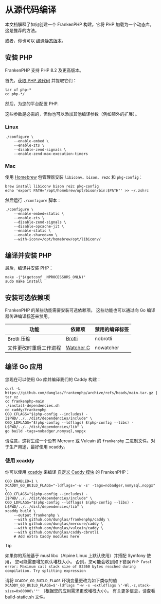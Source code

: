 # 从源代码编译

本文档解释了如何创建一个 FrankenPHP 构建，它将 PHP 加载为一个动态库。
这是推荐的方法。

或者，你也可以 [编译静态版本](static.md)。

## 安装 PHP

FrankenPHP 支持 PHP 8.2 及更高版本。

首先，[获取 PHP 源代码](https://www.php.net/downloads.php) 并提取它们：

```console
tar xf php-*
cd php-*/
```

然后，为您的平台配置 PHP.

这些参数是必需的，但你也可以添加其他编译参数（例如额外的扩展）。

### Linux

```console
./configure \
    --enable-embed \
    --enable-zts \
    --disable-zend-signals \
    --enable-zend-max-execution-timers
```

### Mac

使用 [Homebrew](https://brew.sh/) 包管理器安装 `libiconv`、`bison`、`re2c` 和 `pkg-config`：

```console
brew install libiconv bison re2c pkg-config
echo 'export PATH="/opt/homebrew/opt/bison/bin:$PATH"' >> ~/.zshrc
```

然后运行 `./configure` 脚本：

```console
./configure \
    --enable-embed=static \
    --enable-zts \
    --disable-zend-signals \
    --disable-opcache-jit \
    --enable-static \
    --enable-shared=no \
    --with-iconv=/opt/homebrew/opt/libiconv/
```

## 编译并安装 PHP

最后，编译并安装 PHP：

```console
make -j"$(getconf _NPROCESSORS_ONLN)"
sudo make install
```

## 安装可选依赖项

FrankenPHP 的某些功能需要安装可选依赖项。
这些功能也可以通过向 Go 编译器传递编译标签来禁用。

| 功能                                                  | 依赖项                                                              | 禁用的编译标签 |
| ----------------------------------------------------- | ------------------------------------------------------------------- | -------------- |
| Brotli 压缩                                           | [Brotli](https://github.com/google/brotli)                          | nobrotli       |
| 文件更改时重启工作进程                                | [Watcher C](https://github.com/e-dant/watcher/tree/release/watcher-c) | nowatcher      |

## 编译 Go 应用

您现在可以使用 Go 库并编译我们的 Caddy 构建：

```console
curl -L https://github.com/dunglas/frankenphp/archive/refs/heads/main.tar.gz | tar xz
cd frankenphp-main
./install-dependencies.sh
cd caddy/frankenphp
CGO_CFLAGS="$(php-config --includes) -I$PWD/../../dist/dependencies/include" \
CGO_LDFLAGS="$(php-config --ldflags) $(php-config --libs) -L$PWD/../../dist/dependencies/lib" \
go build -tags=nobadger,nomysql,nopgx
```

请注意，这将生成一个没有 Mercure 或 Vulcain 的 `frankenphp` 二进制文件。对于生产用途，最好使用 xcaddy。

### 使用 xcaddy

你可以使用 [xcaddy](https://github.com/caddyserver/xcaddy) 来编译 [自定义 Caddy 模块](https://caddyserver.com/docs/modules/) 的 FrankenPHP：

```console
CGO_ENABLED=1 \
XCADDY_GO_BUILD_FLAGS="-ldflags='-w -s' -tags=nobadger,nomysql,nopgx" \
CGO_CFLAGS="$(php-config --includes) -I$PWD/../../dist/dependencies/include" \
CGO_LDFLAGS="$(php-config --ldflags) $(php-config --libs) -L$PWD/../../dist/dependencies/lib" \
xcaddy build \
    --output frankenphp \
    --with github.com/dunglas/frankenphp/caddy \
    --with github.com/dunglas/mercure/caddy \
    --with github.com/dunglas/vulcain/caddy \
    --with github.com/dunglas/caddy-cbrotli
    # Add extra Caddy modules here
```

> [!TIP]
>
> 如果你的系统基于 musl libc（Alpine Linux 上默认使用）并搭配 Symfony 使用，
> 您可能需要增加默认堆栈大小。
> 否则，您可能会收到如下错误 `PHP Fatal error: Maximum call stack size of 83360 bytes reached during compilation. Try splitting expression`
>
> 请将 `XCADDY_GO_BUILD_FLAGS` 环境变量更改为如下类似的值
> `XCADDY_GO_BUILD_FLAGS=$'-ldflags "-w -s -extldflags \'-Wl,-z,stack-size=0x80000\'"'`
> （根据您的应用需求更改堆栈大小）。
> 有关更多信息，请查看 build-static.sh 文件。
